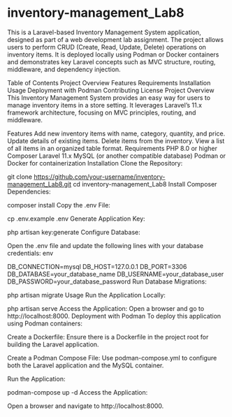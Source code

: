 # inventory-management_Lab8

This is a Laravel-based Inventory Management System application, designed as part of a web development lab assignment. The project allows users to perform CRUD (Create, Read, Update, Delete) operations on inventory items. It is deployed locally using Podman or Docker containers and demonstrates key Laravel concepts such as MVC structure, routing, middleware, and dependency injection.

Table of Contents
Project Overview
Features
Requirements
Installation
Usage
Deployment with Podman
Contributing
License
Project Overview
This Inventory Management System provides an easy way for users to manage inventory items in a store setting. It leverages Laravel’s 11.x framework architecture, focusing on MVC principles, routing, and middleware.

Features
Add new inventory items with name, category, quantity, and price.
Update details of existing items.
Delete items from the inventory.
View a list of all items in an organized table format.
Requirements
PHP 8.0 or higher
Composer
Laravel 11.x
MySQL (or another compatible database)
Podman or Docker for containerization
Installation
Clone the Repository:

git clone https://github.com/your-username/inventory-management_Lab8.git
cd inventory-management_Lab8
Install Composer Dependencies:

composer install
Copy the .env File:

cp .env.example .env
Generate Application Key:

php artisan key:generate
Configure Database:

Open the .env file and update the following lines with your database credentials:
env

DB_CONNECTION=mysql
DB_HOST=127.0.0.1
DB_PORT=3306
DB_DATABASE=your_database_name
DB_USERNAME=your_database_user
DB_PASSWORD=your_database_password
Run Database Migrations:

php artisan migrate
Usage
Run the Application Locally:

php artisan serve
Access the Application:
Open a browser and go to http://localhost:8000.
Deployment with Podman
To deploy this application using Podman containers:

Create a Dockerfile: Ensure there is a Dockerfile in the project root for building the Laravel application.

Create a Podman Compose File: Use podman-compose.yml to configure both the Laravel application and the MySQL container.

Run the Application:

podman-compose up -d
Access the Application:

Open a browser and navigate to http://localhost:8000.
